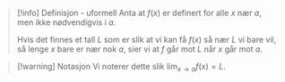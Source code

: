 
> [!info] Definisjon - uformell
>  Anta at $f(x)$ er definert for alle $x$ nær $a$, men ikke nødvendigvis i $a$. 
>  
>  Hvis det finnes et tall $L$ som er slik at vi kan få $f(x)$ så nær $L$ vi bare vil, så lenge $x$ bare er nær nok $a$, sier vi at $f$ går mot $L$ når $x$ går mot $a$. 
>  

> [!warning] Notasjon
>  Vi noterer dette slik
>  $\displaystyle\lim_{x\longrightarrow a} f(x) = L$.

